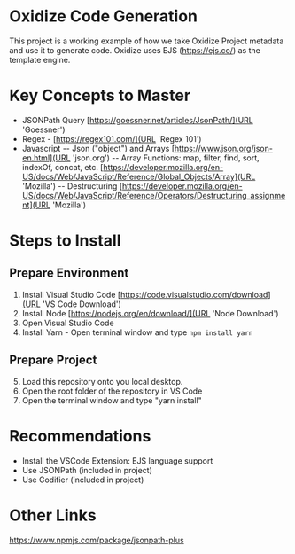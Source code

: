 # Oxidize Code Generation

This project is a working example of how we take Oxidize Project metadata and use it to generate code. Oxidize uses EJS (https://ejs.co/) as the template engine.

# Key Concepts to Master

- JSONPath Query [https://goessner.net/articles/JsonPath/](URL 'Goessner')
- Regex - [https://regex101.com/](URL 'Regex 101')
- Javascript
  -- Json ("object") and Arrays [https://www.json.org/json-en.html](URL 'json.org')
  -- Array Functions: map, filter, find, sort, indexOf, concat, etc. [https://developer.mozilla.org/en-US/docs/Web/JavaScript/Reference/Global_Objects/Array](URL 'Mozilla')
  -- Destructuring [https://developer.mozilla.org/en-US/docs/Web/JavaScript/Reference/Operators/Destructuring_assignment](URL 'Mozilla')

# Steps to Install

## Prepare Environment

1. Install Visual Studio Code [https://code.visualstudio.com/download](URL 'VS Code Download')
2. Install Node [https://nodejs.org/en/download/](URL 'Node Download')
3. Open Visual Studio Code
4. Install Yarn - Open terminal window and type `npm install yarn`

## Prepare Project

5. Load this repository onto you local desktop.
6. Open the root folder of the repository in VS Code
7. Open the terminal window and type "yarn install"

# Recommendations

- Install the VSCode Extension: EJS language support
- Use JSONPath (included in project)
- Use Codifier (included in project)

# Other Links

https://www.npmjs.com/package/jsonpath-plus
